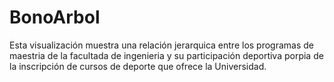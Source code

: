 # BonoArbol

Esta visualización muestra una relación jerarquica entre los programas de maestria de la facultada de ingenieria y su participación deportiva porpia de la inscripción de cursos de deporte que ofrece la Universidad.
